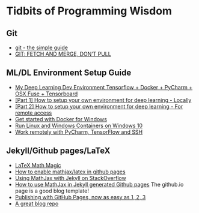 # Tidbits of Programming Wisdom
## Git
- [git - the simple guide](http://rogerdudler.github.io/git-guide/)
- [GIT: FETCH AND MERGE, DON’T PULL](https://longair.net/blog/2009/04/16/git-fetch-and-merge/)

## ML/DL Environment Setup Guide
- [My Deep Learning Dev Environment
Tensorflow + Docker + PyCharm + OSX Fuse + Tensorboard](http://killianlevacher.github.io/blog/posts/post-2016-07-22/post.html)
- [[Part 1] How to setup your own environment for deep learning - Locally](http://tuatini.me/part-1-how-to-setup-your-own-environment-for-deep-learning/)
- [[Part 2] How to setup your own environment for deep learning - For remote access](http://tuatini.me/part-2-how-to-setup-your-own-environment-for-deep-learning-for-remote/)
- [Get started with Docker for Windows](https://docs.docker.com/docker-for-windows/)
- [Run Linux and Windows Containers on Windows 10](https://stefanscherer.github.io/run-linux-and-windows-containers-on-windows-10/)
- [Work remotely with PyCharm, TensorFlow and SSH](https://medium.com/@erikhallstrm/work-remotely-with-pycharm-tensorflow-and-ssh-c60564be862d)

## Jekyll/Github pages/LaTeX
- [LaTeX Math Magic](https://cwoebker.com/posts/latex-math-magic)
- [How to enable mathjax/latex in github pages](https://zishuaiz.github.io/blog/how-to-enable-mathjax-in-github-pages)
- [Using MathJax with Jekyll on StackOverflow](https://stackoverflow.com/questions/10987992/using-mathjax-with-jekyll)
- [How to use MathJax in Jekyll generated Github pages](http://haixing-hu.github.io/programming/2013/09/20/how-to-use-mathjax-in-jekyll-generated-github-pages/) The github.io page is a good blog template!
- [Publishing with GitHub Pages, now as easy as 1, 2, 3](https://github.com/blog/2289-publishing-with-github-pages-now-as-easy-as-1-2-3)
- [A great blog repo](https://github.com/physiophile/adeshpande3.github.io)